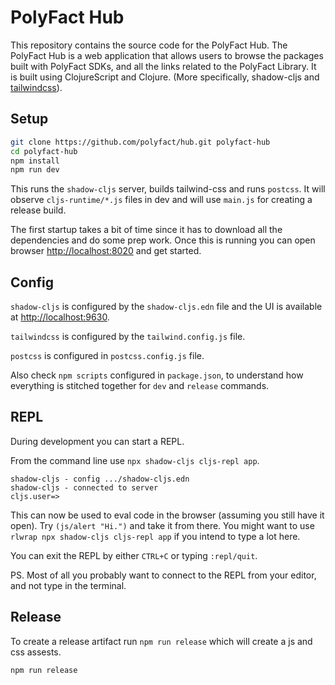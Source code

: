 # PolyFact Hub

This repository contains the source code for the PolyFact Hub. The PolyFact Hub is a web application that allows users to browse the packages built with PolyFact SDKs, and all the links related to the PolyFact Library. It is built using ClojureScript and Clojure. (More specifically, shadow-cljs and [tailwindcss](https://github.com/tailwindlabs/tailwindcss)).

## Setup

```bash
git clone https://github.com/polyfact/hub.git polyfact-hub
cd polyfact-hub
npm install
npm run dev
```

This runs the `shadow-cljs` server, builds tailwind-css and runs `postcss`. It will observe `cljs-runtime/*.js` files in dev and will use `main.js` for creating a release build.

The first startup takes a bit of time since it has to download all the dependencies and do some prep work. Once this is running you can open browser [http://localhost:8020](http://localhost:8020) and get started.

## Config

`shadow-cljs` is configured by the `shadow-cljs.edn` file and the UI is available at [http://localhost:9630](http://localhost:9630).

`tailwindcss` is configured by the `tailwind.config.js` file.

`postcss` is configured in `postcss.config.js` file.

Also check `npm scripts` configured in `package.json`, to understand how everything is stitched together for `dev` and `release` commands.

## REPL

During development you can start a REPL.

From the command line use `npx shadow-cljs cljs-repl app`.

```
shadow-cljs - config .../shadow-cljs.edn
shadow-cljs - connected to server
cljs.user=>
```

This can now be used to eval code in the browser (assuming you still have it open). Try `(js/alert "Hi.")` and take it from there. You might want to use `rlwrap npx shadow-cljs cljs-repl app` if you intend to type a lot here.

You can exit the REPL by either `CTRL+C` or
typing `:repl/quit`.

PS. Most of all you probably want to connect to the REPL from your editor, and not type in the terminal.

## Release

To create a release artifact run `npm run release` which will create a js and css assests.

```
npm run release
```
